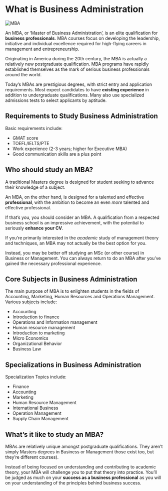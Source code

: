 # What is Business Administration

![MBA](C:\Users\huiju\Desktop\546data\MBA.jpg)

An MBA, or ‘Master of Business Administration’, is an elite qualification for **business professionals**. MBA courses focus on developing the leadership, initiative and individual excellence required for high-flying careers in management and entrepreneurship.

Originating in America during the 20th century, the MBA is actually a relatively new postgraduate qualification. MBA programs have rapidly established themselves as the mark of serious business professionals around the world.

Today’s MBAs are prestigious degrees, with strict entry and application requirements. Most expect candidates to have **existing experience** in addition to undergraduate qualifications. Many also use specialized admissions tests to select applicants by aptitude.



## Requirements to Study Business Administration

Basic requirements include:

- GMAT score
- TOEFL/IELTS/PTE
- Work experience (2-3 years; higher for Executive MBA)
- Good communication skills are a plus point



## Who should study an MBA?

A traditional Masters degree is designed for student seeking to advance their knowledge of a subject.

An MBA, on the other hand, is designed for a talented and effective **professional**, with the ambition to become an even *more* talented and effective professional.

If that’s you, you should consider an MBA. A qualification from a respected business school is an impressive achievement, with the potential to seriously **enhance your CV**.

If you’re primarily interested in the *academic* study of management theory and techniques, an MBA may not actually be the best option for you.

Instead, you may be better off studying an MSc (or other course) in Business or Management. You can always return to do an MBA after you’ve gained the necessary professional experience.



## Core Subjects in Business Administration

The main purpose of MBA is to enlighten students in the fields of Accounting, Marketing, Human Resources and Operations Management. Various subjects include:

- Accounting
- Introduction to finance
- Operations and Information management
- Human resource management
- Introduction to marketing
- Micro Economics
- Organizational Behavior
- Business Law



## Specializations in Business Administration

Specialization Topics include:

- Finance
- Accounting
- Marketing
- Human Resource Management
- International Business
- Operation Management
- Supply Chain Management



## What’s it like to study an MBA?

MBAs are relatively unique amongst postgraduate qualifications. They aren’t simply Masters degrees in Business or Management those exist too, but they’re different courses).

Instead of being focused on understanding and contributing to academic theory, your MBA will challenge you to put that theory into practice. You’ll be judged as much on your **success as a business professional** as you will on your understanding of the principles behind business success.



